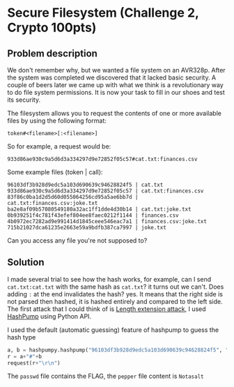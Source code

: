# Secure Filesystem (Challenge 2, Crypto 100pts)

## Problem description

We don't remember why, but we wanted a file system on an AVR328p. After the system was completed we discovered that it lacked basic security. A couple of beers later we came up with what we think is a revolutionary way to do file system permissions. It is now your task to fill in our shoes and test its security.

The filesystem allows you to request the contents of one or more available files by using the following
format:

    token#<filename>[:<filename>]

So for example, a request would be:

    933d86ae930c9a5d6d3a334297d9e72852f05c57#cat.txt:finances.csv

Some example files (token | call):

    96103df3b928d9edc5a103d690639c94628824f5 | cat.txt
    933d86ae930c9a5d6d3a334297d9e72852f05c57 | cat.txt:finances.csv
    83f86c0ba1d2d5d60d055064256cd95a5ae6bb7d | cat.txt:finances.csv:joke.txt
    ba2e8af09b57080549180a32ac1ff1dde4d30b14 | cat.txt:joke.txt
    0b939251f4c781f43efef804ee8faec0212f1144 | finances.csv
    4b0972ec7282ad9e991414d1845ceee546eac7a1 | finances.csv:joke.txt
    715b21027dca61235e2663e59a9bdfb387ca7997 | joke.txt

Can you access any file you're not supposed to?


## Solution

I made several trial to see how the hash works, for example, can I send `cat.txt:cat.txt` with the same hash as `cat.txt`? it turns out we can't. Does adding `:` at the end invalidates the hash? yes. It means that the right side is not parsed then hashed, it is hashed entirely and compared to the left side. The first attack that I could think of is [Length extension attack](https://en.wikipedia.org/wiki/Length_extension_attack), I used [HashPump](https://github.com/bwall/HashPump) using Python API.

I used the default (automatic guessing) feature of hashpump to guess the hash type


```python
a, b = hashpumpy.hashpump("96103df3b928d9edc5a103d690639c94628824f5", "cat.txt", ":passwd:pepper", 8)
r = a+"#"+b
request(r+"\r\n")
```

The `passwd` file contains the FLAG, the `pepper` file content is `Notasalt`

